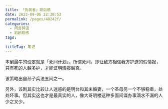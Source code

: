 ```yaml
---
title: 「伪装者」观后感
date: 2023-09-06 22:38:53
permalink: /pages/48242f/
categories: 
  - 闲言碎语
  - 影剧观感
tags: 
  - 
titleTag: 笔记
---
```


本剧最牛的设定就是「死间计划」。所谓死间，即让敌方相信我方护送的假情报，只有死的人越多护，才能证明情报越真。

该策略出自孙子兵法五间之一。

另外，该剧其实比较让人迷惑的是明台和其未婚妻，一个圣母另一个不够稳重，处处坏事。但其实这也才是最真实的人，像大哥明楼这种多面间谍办事滴水不漏的人少之又少。